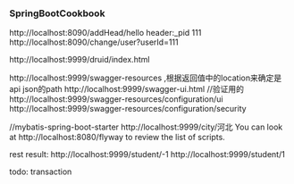 ### SpringBootCookbook
http://localhost:8090/addHead/hello  header:_pid 111   
http://localhost:8090/change/user?userId=111

http://localhost:9999/druid/index.html

http://localhost:9999/swagger-resources ,根据返回值中的location来确定是api json的path
http://localhost:9999/swagger-ui.html
//验证用的
http://localhost:9999/swagger-resources/configuration/ui
http://localhost:9999/swagger-resources/configuration/security

//mybatis-spring-boot-starter
http://localhost:9999/city/河北
You can look at http://localhost:8080/flyway to review the list of scripts.

rest result:
http://localhost:9999/student/-1
http://localhost:9999/student/1

todo:
transaction
